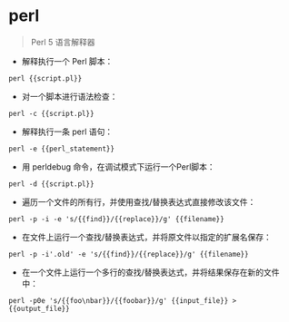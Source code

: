 # perl

> Perl 5 语言解释器

- 解释执行一个 Perl 脚本：

`perl {{script.pl}}`

- 对一个脚本进行语法检查：

`perl -c {{script.pl}}`

- 解释执行一条 perl 语句：

`perl -e {{perl_statement}}`

- 用 perldebug 命令，在调试模式下运行一个Perl脚本：

`perl -d {{script.pl}}`

- 遍历一个文件的所有行，并使用查找/替换表达式直接修改该文件：

`perl -p -i -e 's/{{find}}/{{replace}}/g' {{filename}}`

- 在文件上运行一个查找/替换表达式，并将原文件以指定的扩展名保存：

`perl -p -i'.old' -e 's/{{find}}/{{replace}}/g' {{filename}}`

- 在一个文件上运行一个多行的查找/替换表达式，并将结果保存在新的文件中：

`perl -p0e 's/{{foo\nbar}}/{{foobar}}/g' {{input_file}} > {{output_file}}`

[#]: contributors: ([好名字可以让你的朋友更容易记住你]，[jim.大团结]，[王兴宇])
